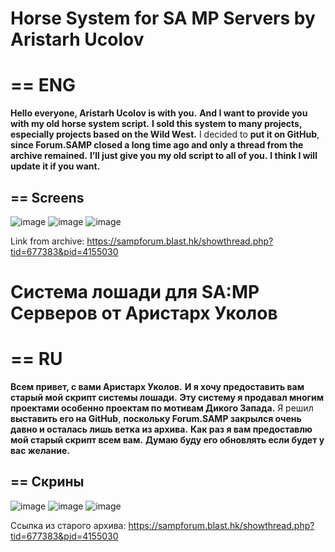 # Horse System for SA MP Servers by Aristarh Ucolov

# == ENG 
**Hello everyone, Aristarh Ucolov is with you.**
**And I want to provide you with my old horse system script.** **I sold this system to many projects, especially projects based on the Wild West.**
I decided to **put it on GitHub**, **since Forum.SAMP closed a long time ago and only a thread from the archive remained.**
**I’ll just give you my old script to all of you.**
**I think I will update it if you want.**
## == Screens
![image](https://github.com/AristarhUcolov/Horse-System-for-SA-MP-Servers-by-Aristarh-Ucolov-SA-MP-/assets/56760026/89276dc0-f0dc-4652-8a27-9cb6e3f0c6ac)
![image](https://github.com/AristarhUcolov/Horse-System-for-SA-MP-Servers-by-Aristarh-Ucolov-SA-MP-/assets/56760026/ffdfcb09-d166-4f01-a6d5-b225dab4fbf6)
![image](https://github.com/AristarhUcolov/Horse-System-for-SA-MP-Servers-by-Aristarh-Ucolov-SA-MP-/assets/56760026/416fcd4e-63db-43ea-aa9f-19bae7b5a549)


Link from archive: https://sampforum.blast.hk/showthread.php?tid=677383&pid=4155030

# Система лошади для SA:MP Серверов от Аристарх Уколов

# == RU
**Всем привет, с вами Аристарх Уколов.**
**И я хочу предоставить вам старый мой скрипт системы лошади.** **Эту систему я продавал многим проектами особенно проектам по мотивам Дикого Запада.**
Я решил **выставить его на GitHub**, **поскольку Forum.SAMP закрылся очень давно и осталась лишь ветка из архива.**
**Как раз я вам предоставлю мой старый скрипт всем вам.**
**Думаю буду его обновлять если будет у вас желание.**
## == Скрины
![image](https://github.com/AristarhUcolov/Horse-System-for-SA-MP-Servers-by-Aristarh-Ucolov-SA-MP-/assets/56760026/89276dc0-f0dc-4652-8a27-9cb6e3f0c6ac)
![image](https://github.com/AristarhUcolov/Horse-System-for-SA-MP-Servers-by-Aristarh-Ucolov-SA-MP-/assets/56760026/ffdfcb09-d166-4f01-a6d5-b225dab4fbf6)
![image](https://github.com/AristarhUcolov/Horse-System-for-SA-MP-Servers-by-Aristarh-Ucolov-SA-MP-/assets/56760026/416fcd4e-63db-43ea-aa9f-19bae7b5a549)

Ссылка из старого архива: https://sampforum.blast.hk/showthread.php?tid=677383&pid=4155030
